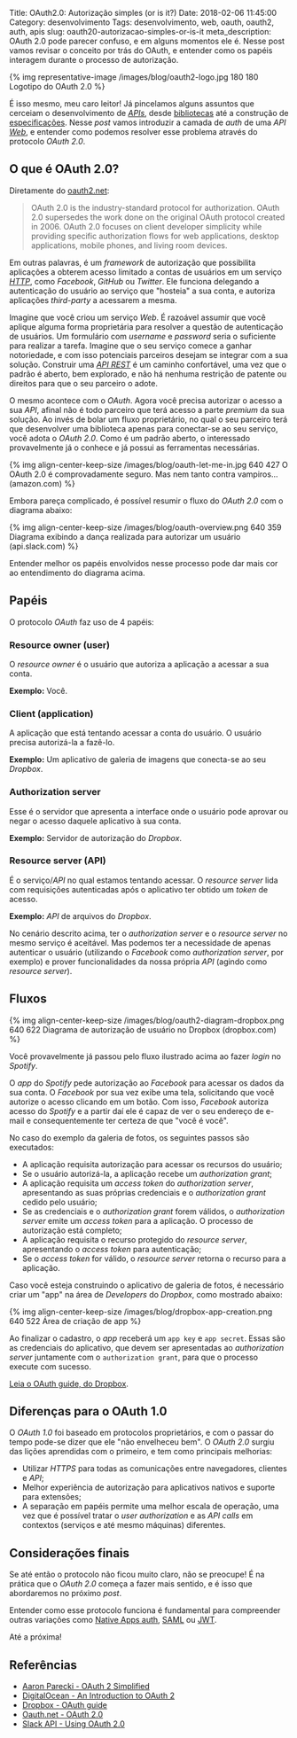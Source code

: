 Title: OAuth2.0: Autorização simples (or is it?)
Date: 2018-02-06 11:45:00
Category: desenvolvimento
Tags: desenvolvimento, web, oauth, oauth2, auth, apis
slug: oauth20-autorizacao-simples-or-is-it
meta_description: OAuth 2.0 pode parecer confuso, e em alguns momentos ele é. Nesse post vamos revisar o conceito por trás do OAuth, e entender como os papéis interagem durante o processo de autorização.

{% img representative-image /images/blog/oauth2-logo.jpg 180 180 Logotipo do OAuth 2.0 %}

É isso mesmo, meu caro leitor! Já pincelamos alguns assuntos que cerceiam o desenvolvimento
de [*APIs*]({tag}apis "Leia mais sobre API"), desde
[bibliotecas]({filename}construindo-apis-em-django-com-restless.md "Construindo APIs em Django com Restless")
até a construção de [especificações]({filename}ramilificando-as-suas-apis.md "Ramilificando as suas APIs").
Nesse *post* vamos introduzir a camada de *auth* de uma *API* [*Web*]({tag}web "Leia mais sobre Web"), e
entender como podemos resolver esse problema através do protocolo *OAuth 2.0*.

<!-- PELICAN_END_SUMMARY -->

## O que é OAuth 2.0?

Diretamente do [oauth2.net](https://oauth.net/2/ "Leia mais sobre OAuth"):

> OAuth 2.0 is the industry-standard protocol for authorization. OAuth 2.0 supersedes
> the work done on the original OAuth protocol created in 2006. OAuth 2.0 focuses on client
> developer simplicity while providing specific authorization flows for web applications,
> desktop applications, mobile phones, and living room devices.

Em outras palavras, é um *framework* de autorização que possibilita aplicações a obterem acesso limitado
a contas de usuários em um serviço [*HTTP*]({tag}http "Leia mais sobre HTTP"), como *Facebook*, *GitHub*
ou *Twitter*. Ele funciona delegando a autenticação do usuário ao serviço que "hosteia" a sua conta,
e autoriza aplicações *third-party* a acessarem a mesma.

Imagine que você criou um serviço *Web*. É razoável assumir que você aplique alguma forma proprietária para
resolver a questão de autenticação de usuários. Um formulário com *username* e *password* seria o suficiente
para realizar a tarefa. Imagine que o seu serviço comece a ganhar notoriedade, e com isso potenciais parceiros
desejam se integrar com a sua solução. Construir uma [*API REST*]({tag}rest "Leia mais sobre REST") é um
caminho confortável, uma vez que o padrão é aberto, bem explorado, e não há nenhuma restrição de patente ou direitos
para que o seu parceiro o adote.

O mesmo acontece com o *OAuth*. Agora você precisa autorizar o acesso a sua *API*, afinal não é todo parceiro que terá
acesso a parte *premium* da sua solução. Ao invés de bolar um fluxo proprietário, no qual o seu parceiro terá que
desenvolver uma biblioteca apenas para conectar-se ao seu serviço, você adota o *OAuth 2.0*. Como é um padrão aberto,
o interessado provavelmente já o conhece e já possui as ferramentas necessárias.

{% img align-center-keep-size /images/blog/oauth-let-me-in.jpg 640 427 O OAuth 2.0 é comprovadamente seguro. Mas nem tanto contra vampiros... (amazon.com) %}

Embora pareça complicado, é possível resumir o fluxo do *OAuth 2.0* com o diagrama abaixo:

{% img align-center-keep-size /images/blog/oauth-overview.png 640 359 Diagrama exibindo a dança realizada para autorizar um usuário (api.slack.com) %}

Entender melhor os papéis envolvidos nesse processo pode dar mais cor ao entendimento do diagrama acima.

## Papéis

O protocolo *OAuth* faz uso de 4 papéis:

### Resource owner (user)

O *resource owner* é o usuário que autoriza a aplicação a acessar a sua conta.

**Exemplo:** Você.

### Client (application)

A aplicação que está tentando acessar a conta do usuário. O usuário precisa autorizá-la a fazê-lo.

**Exemplo:** Um aplicativo de galeria de imagens que conecta-se ao seu *Dropbox*.

### Authorization server

Esse é o servidor que apresenta a interface onde o usuário pode aprovar ou negar o acesso daquele aplicativo
à sua conta.

**Exemplo:** Servidor de autorização do *Dropbox*.

### Resource server (API)

É o serviço/*API* no qual estamos tentando acessar. O *resource server* lida com requisições autenticadas
após o aplicativo ter obtido um *token* de acesso.

**Exemplo:** *API* de arquivos do *Dropbox*.

No cenário descrito acima, ter o *authorization server* e o *resource server* no mesmo serviço é aceitável.
Mas podemos ter a necessidade de apenas autenticar o usuário (utilizando o *Facebook* como *authorization server*,
por exemplo) e prover funcionalidades da nossa própria *API* (agindo como *resource server*).

## Fluxos

{% img align-center-keep-size /images/blog/oauth2-diagram-dropbox.png 640 622 Diagrama de autorização de usuário no Dropbox (dropbox.com) %}

Você provavelmente já passou pelo fluxo ilustrado acima ao fazer *login* no *Spotify*.

O *app* do *Spotify* pede autorização ao *Facebook* para acessar os dados da sua conta.
O *Facebook* por sua vez exibe uma tela, solicitando que você autorize o acesso clicando em um botão.
Com isso, *Facebook* autoriza acesso do *Spotify* e a partir daí ele é capaz de ver o seu endereço
de e-mail e consequentemente ter certeza de que "você é você".

No caso do exemplo da galeria de fotos, os seguintes passos são executados:

* A aplicação requisita autorização para acessar os recursos do usuário;
* Se o usuário autorizá-la, a aplicação recebe um *authorization grant*;
* A aplicação requisita um *access token* do *authorization server*, apresentando as suas próprias credenciais e o *authorization grant* cedido pelo usuário;
* Se as credenciais e o *authorization grant* forem válidos, o *authorization server* emite um *access token* para a aplicação. O processo de autorização está completo;
* A aplicação requisita o recurso protegido do *resource server*, apresentando o *access token* para autenticação;
* Se o *access token* for válido, o *resource server* retorna o recurso para a aplicação.

Caso você esteja construindo o aplicativo de galeria de fotos, é necessário criar um "app" na área de *Developers* do *Dropbox*, como mostrado abaixo:

{% img align-center-keep-size /images/blog/dropbox-app-creation.png 640 522 Área de criação de app %}

Ao finalizar o cadastro, o *app* receberá um `app key` e `app secret`. Essas são as credenciais do aplicativo, que
devem ser apresentadas ao *authorization server* juntamente com o `authorization grant`, para que o processo execute com sucesso.

[Leia o OAuth guide, do Dropbox](https://www.dropbox.com/developers/reference/oauth-guide).

## Diferenças para o OAuth 1.0

O *OAuth 1.0* foi baseado em protocolos proprietários, e com o passar do tempo pode-se dizer que ele "não envelheceu bem".
O *OAuth 2.0* surgiu das lições aprendidas com o primeiro, e tem como principais melhorias:

- Utilizar *HTTPS* para todas as comunicações entre navegadores, clientes e *API*;
- Melhor experiência de autorização para aplicativos nativos e suporte para extensões;
- A separação em papéis permite uma melhor escala de operação, uma vez que é possível tratar o *user authorization* e 
as *API calls* em contextos (serviços e até mesmo máquinas) diferentes.

## Considerações finais

Se até então o protocolo não ficou muito claro, não se preocupe! É na prática que o *OAuth 2.0* começa a fazer mais sentido,
e é isso que abordaremos no próximo *post*.

Entender como esse protocolo funciona é fundamental para compreender outras variações como [Native Apps auth](https://oauth.net/2/native-apps/),
[SAML](http://tools.ietf.org/html/rfc7522) ou [JWT](https://tools.ietf.org/html/rfc7519).

Até a próxima!

## Referências

- [Aaron Parecki - OAuth 2 Simplified](https://aaronparecki.com/oauth-2-simplified/)
- [DigitalOcean - An Introduction to OAuth 2](https://www.digitalocean.com/community/tutorials/an-introduction-to-oauth-2)
- [Dropbox - OAuth guide](https://www.dropbox.com/developers/reference/oauth-guide)
- [Oauth.net - OAuth 2.0](https://oauth.net/2/)
- [Slack API - Using OAuth 2.0](https://api.slack.com/docs/oauth)
